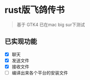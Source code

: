 # rust版飞鸽传书

> 基于 GTK4 已在mac big sur下测试


## 已实现功能
- [x] 聊天
- [x] 发送文件
- [x] 接收文件
- [ ] 编译出来各个平台的安装文件
